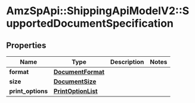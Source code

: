 # AmzSpApi::ShippingApiModelV2::SupportedDocumentSpecification

## Properties
Name | Type | Description | Notes
------------ | ------------- | ------------- | -------------
**format** | [**DocumentFormat**](DocumentFormat.md) |  | 
**size** | [**DocumentSize**](DocumentSize.md) |  | 
**print_options** | [**PrintOptionList**](PrintOptionList.md) |  | 

